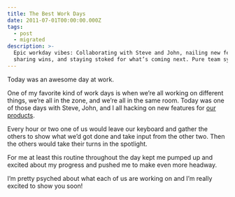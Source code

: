 ```yaml
---
title: The Best Work Days
date: 2011-07-01T00:00:00.000Z
tags:
  - post
  - migrated
description: >-
  Epic workday vibes: Collaborating with Steve and John, nailing new features,
  sharing wins, and staying stoked for what’s coming next. Pure team synergy!
---
```


Today was an awesome day at work.

One of my favorite kind of work days is when we’re all working on different things, we’re all in the zone, and we’re all in the same room. Today was one of those days with Steve, John, and I all hacking on new features for [our products](http://orderedlist.com/products/).

Every hour or two one of us would leave our keyboard and gather the others to show what we’d got done and take input from the other two. Then the others would take their turns in the spotlight.

For me at least this routine throughout the day kept me pumped up and excited about my progress and pushed me to make even more headway.

I’m pretty psyched about what each of us are working on and I’m really excited to show you soon!
